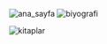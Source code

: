 ![ana_sayfa](https://github.com/user-attachments/assets/6e96d7ec-a88a-48a8-b3de-c1f11f423132)
![biyografi](https://github.com/user-attachments/assets/c671a0a3-23ca-43f8-b037-c096e9696a1b)


![kitaplar](https://github.com/user-attachments/assets/1b6b5028-3dc3-400c-8b1d-eb931e35ffad)
